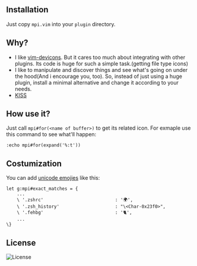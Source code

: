 ## Installation
Just copy `mpi.vim` into your `plugin` directory.

## Why?
- I like [vim-devicons](https://github.com/ryanoasis/vim-devicons). But it cares too much about integrating with other plugins. Its code is huge for such a simple task.(getting file type icons)
- I like to manipulate and discover things and see what's going on under the hood(And i encourage you, too). So, instead of just using a huge plugin, install a minimal alternative and change it according to your needs.
- [KISS](https://en.wikipedia.org/wiki/KISS_principle)

## How use it?
Just call `mpi#for(<name of buffer>)` to get its related icon. For exmaple use this command to see what'll happen:

`:echo mpi#for(expand('%:t'))`

## Costumization
You can add [unicode emojies](https://en.wikipedia.org/wiki/Template:Emoji_(Unicode_block)) like this:

```
let g:mpi#exact_matches = {
    ...
    \ '.zshrc'                           : '🌍',
    \ '.zsh_history'                     : "\<Char-0x23f0>",
    \ '.fehbg'                           : '🐈',
    ...
\}
```

## License
![License](https://img.shields.io/github/license/LinArcX/mpi.svg)
